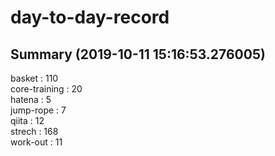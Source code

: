# day-to-day-record  
## Summary  (2019-10-11 15:16:53.276005)  
basket : 110  
core-training : 20  
hatena : 5  
jump-rope : 7  
qiita : 12  
strech : 168  
work-out : 11  
